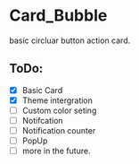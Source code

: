 # Card_Bubble

basic circluar button action card.

## ToDo:

- [x] Basic Card
- [x] Theme intergration
- [ ] Custom color seting
- [ ] Notifcation
- [ ] Notification counter
- [ ] PopUp
- [ ] more in the future.